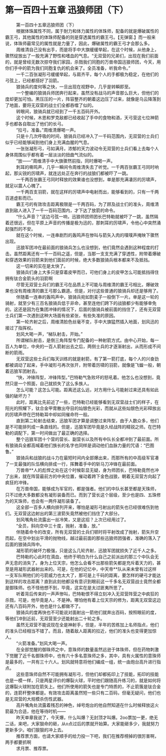<h1>第一百四十五章 迅狼师团（下）</h1>
<div id="content">&nbsp&nbsp&nbsp&nbsp&nbsp&nbsp&nbsp&nbsp
 第一百四十五章迅狼师团（下）
 <br/>&nbsp&nbsp&nbsp&nbsp&nbsp&nbsp&nbsp&nbsp
 根据体珠属性不同，属于耐力和体力属性的体珠师，配备的就是爆破属性的霸王弓，其他属性的体珠师配备的则是穿透属性的霸王弓。【无弹窗.】而一般来说，体珠师最常见的属性就是力量了，因此，爆破属性的霸王弓才会那么多。
 <br/>&nbsp&nbsp&nbsp&nbsp&nbsp&nbsp&nbsp&nbsp
 周维清自己没有出手，而是将手中大旗缓缓举起，在这个时候，从他身上，骤然绽放出了一股充满了野性和嗜血的气息。“无双营的兄弟们，出现在我们前面的，就是曾经无数次掠夺我们家园，杀戮我们同胞的万兽帝国迅狼师团，今天，用你们手中的箭为我们同胞复仇的机会来了。全员准备，听我命令。”
 <br/>&nbsp&nbsp&nbsp&nbsp&nbsp&nbsp&nbsp&nbsp
 一千二百张凝形弓缓缓举起，与肩齐平，每个人的手都极为稳定，在他们的弓弦上，已经都搭好了羽箭。
 <br/>&nbsp&nbsp&nbsp&nbsp&nbsp&nbsp&nbsp&nbsp
 狼骑兵的度何等之快，一旦出现在视野中，几乎是转瞬即至。
 <br/>&nbsp&nbsp&nbsp&nbsp&nbsp&nbsp&nbsp&nbsp
 一个整编的狼骑兵师团奔行起来，虽然没有战马的声音那么巨大，但他们的度却更加可怕。黑压压的一片，阵容整齐的朝着这边压了过来，就像是乌云降落到了地面，要将无双营的战士们全都吞噬了似的。
 <br/>&nbsp&nbsp&nbsp&nbsp&nbsp&nbsp&nbsp&nbsp
 转眼间，狼骑兵就已经到了一千五百码开外。
 <br/>&nbsp&nbsp&nbsp&nbsp&nbsp&nbsp&nbsp&nbsp
 这个时候，木恩和罗克敌都已经收起了手中的食物和酒，天弓营这七位神箭手也都各自取出了他们的长弓。
 <br/>&nbsp&nbsp&nbsp&nbsp&nbsp&nbsp&nbsp&nbsp
 “拉弓，准备。”周维清爆喝一声。
 <br/>&nbsp&nbsp&nbsp&nbsp&nbsp&nbsp&nbsp&nbsp
 只是十几次呼吸的时间，狼骑兵已经冲入了一千码范围内，无双营的士兵们似乎已经能够闻到他们身上充满血腥的气息。
 <br/>&nbsp&nbsp&nbsp&nbsp&nbsp&nbsp&nbsp&nbsp
 一张张凝形弓，弓如满月，浓郁的天力波动令无双营的士兵们看上去每个人身体周围似乎都有着一层淡淡的扭曲气流似的。
 <br/>&nbsp&nbsp&nbsp&nbsp&nbsp&nbsp&nbsp&nbsp
 “放——”周维清手中大旗骤然前指，同时爆喝一声。
 <br/>&nbsp&nbsp&nbsp&nbsp&nbsp&nbsp&nbsp&nbsp
 刺耳的嘶鸣声，几乎一瞬间令周维清失去了听觉。一千两百张霸王弓同时响起，那尖锐的厉啸声，就连远处正在奔行的战狼们都被吓了一跳。
 <br/>&nbsp&nbsp&nbsp&nbsp&nbsp&nbsp&nbsp&nbsp
 一千两百张霸王弓同时释放的效果谁也没想到，单是那充满凄厉的厉啸声，就足以震人心魄了。
 <br/>&nbsp&nbsp&nbsp&nbsp&nbsp&nbsp&nbsp&nbsp
 一千两百支羽箭，就在这样的厉啸声中电射而出，能够看到的，只有一千两百道虚影而已。
 <br/>&nbsp&nbsp&nbsp&nbsp&nbsp&nbsp&nbsp&nbsp
 霸王弓的有效攻击距离极限是一千两百码，为了顾及战士们的准头，周维清直到敌人进入了一千一百码范围内，才下达了放箭的命令。
 <br/>&nbsp&nbsp&nbsp&nbsp&nbsp&nbsp&nbsp&nbsp
 “什么声音？”这边弓弦一响，迅狼师团师团长巴特勒就被吓了一跳，虽然隔着还很远，但在平原上声音的传播是极为迅的，那刺耳的厉啸声，令他心中突然涌起强烈的不安。
 <br/>&nbsp&nbsp&nbsp&nbsp&nbsp&nbsp&nbsp&nbsp
 就在这个时候，一连串剧烈的轰鸣声在惨叫与箭矢入肉的噗噗声掩映下骤然出现。
 <br/>&nbsp&nbsp&nbsp&nbsp&nbsp&nbsp&nbsp&nbsp
 迅狼军团冲在最前面的狼骑兵怎么也没想到，他们竟然会遇到这种程度的打击。虽然距离还有一千一百码之遥，但是，当那一支支充满了穿透性，附带着爆破和穿透效果的羽箭来到他们面前的时候，绝大多数狼骑兵根本都来不及抵挡。
 <br/>&nbsp&nbsp&nbsp&nbsp&nbsp&nbsp&nbsp&nbsp
 这一切来的实在是太快了。
 <br/>&nbsp&nbsp&nbsp&nbsp&nbsp&nbsp&nbsp&nbsp
 狼骑兵们身上大多只是穿着皮甲而已，可他们身上的皮甲怎么可能抵挡得住拥有钛合金箭头的羽箭啊
 <br/>&nbsp&nbsp&nbsp&nbsp&nbsp&nbsp&nbsp&nbsp
 尽管无双营士兵们的霸王弓在品质上不可能与周维清的霸王弓相比，爆破效果也没有周维清的霸王弓那么霸道。但是，对付这些普通的狼骑兵却还是够用了。
 <br/>&nbsp&nbsp&nbsp&nbsp&nbsp&nbsp&nbsp&nbsp
 伴随着一连串的轰鸣声中，狼骑兵宛如割麦子一般倒下一片。单是这一轮的骑射，就至少有三百名狼骑兵低于非命，甚至连他们跨下的战狼都少有能够幸免的。这还是因为在集团冲锋的情况下，后面的狼骑兵被前面的挡住了，还有无双营士兵们第一次遇到这种大场面有些紧张，有些失准的原因。
 <br/>&nbsp&nbsp&nbsp&nbsp&nbsp&nbsp&nbsp&nbsp
 第一轮齐射之后，周维清脸色丝毫不变，手中大旗猛然插入地面，划风迅的接过了指挥权。
 <br/>&nbsp&nbsp&nbsp&nbsp&nbsp&nbsp&nbsp&nbsp
 划风大喝一声，“梯队射击，开始。”
 <br/>&nbsp&nbsp&nbsp&nbsp&nbsp&nbsp&nbsp&nbsp
 所谓梯队射击，是倒三角阵型专门配备的一种射箭方式。由中心开始，每一百人为单位，中央的一百人箭射出去之后，两侧士兵的才逐渐射出，从而形成不间断的箭雨。
 <br/>&nbsp&nbsp&nbsp&nbsp&nbsp&nbsp&nbsp&nbsp
 无双营这些士兵们每天训练的就是射箭，有了第一箭打底，每个人的兴奋劲都被调动了起来，手中凝形弓再次张开，附带着厉啸的羽箭，就像是飞蝗一般，朝着迅狼军团射去。
 <br/>&nbsp&nbsp&nbsp&nbsp&nbsp&nbsp&nbsp&nbsp
 “快，冲锋阵型，冲锋阵型。”巴特勒气急败坏的怒吼着。他怎么也没想到，竟然只是一个照面，自己就损失了这么多族人。
 <br/>&nbsp&nbsp&nbsp&nbsp&nbsp&nbsp&nbsp&nbsp
 怎么可能？这怎么可能。距离还这么远，对方用什么弓能射过来还具有如此强的破坏力？
 <br/>&nbsp&nbsp&nbsp&nbsp&nbsp&nbsp&nbsp&nbsp
 此时，距离比先前近了一些，巴特勒已经能够看到无双营战士们的样子，在阳光的照耀下，钛合金甲胄散出夺目的灿银色光彩，而就从这些灿银色光彩释放出的厉啸声停在巴特勒耳中却如同催命符一般。
 <br/>&nbsp&nbsp&nbsp&nbsp&nbsp&nbsp&nbsp&nbsp
 直到第二轮射击结束，迅狼军团才算是调整过来阵型，由于人数众多，他们是不可能排列成一条直线的。但是，迅狼军团毕竟是久经战阵的精锐之师。在巴特勒的调配下，第一时间做出了最正确的选择。
 <br/>&nbsp&nbsp&nbsp&nbsp&nbsp&nbsp&nbsp&nbsp
 整个迅狼军团十个营的营长、副营长以及所有中队长全都冲到了最前面。所有狼骑兵全都高喊着他们族长的名字也同样是调动他们血脉力量的咒语：“巴图鲁。”
 <br/>&nbsp&nbsp&nbsp&nbsp&nbsp&nbsp&nbsp&nbsp
 狼骑兵和战狼的战斗力在最短时间内全部爆出来，而那所有的中高级军官凑了一支最强的队伍横向排成一行，挥舞着手中的斩马刀冲锋在最前面。
 <br/>&nbsp&nbsp&nbsp&nbsp&nbsp&nbsp&nbsp&nbsp
 万兽帝**人的彪悍之处在这个时候彰显无疑，身为师团长，巴特勒竟然也冲了出来，就在阵营最前方的中央位置，催动着跨下金色战狼，朝着无双营方向起了疯狂的冲锋。
 <br/>&nbsp&nbsp&nbsp&nbsp&nbsp&nbsp&nbsp&nbsp
 在万兽帝国，能够成为军官的，都是强者。他们的中队长甚至都是天珠师，只不过绝大多数都没有凝形装备而已。而到了营长这个层级，至少也是四、五珠修为的天珠师，也会有一两件凝形装备了。
 <br/>&nbsp&nbsp&nbsp&nbsp&nbsp&nbsp&nbsp&nbsp
 这全部一百多人横向排列开来，哪怕是凝形弓射出的箭矢也已经很难伤到他们。无双营这边射出的第三波箭矢竟然被他们挡住了大部分。
 <br/>&nbsp&nbsp&nbsp&nbsp&nbsp&nbsp&nbsp&nbsp
 划风嘴角处流露出一丝冷笑，又是这招？上次已经用过了。
 <br/>&nbsp&nbsp&nbsp&nbsp&nbsp&nbsp&nbsp&nbsp
 “全员，斜向空中三十度，抛射，准备，放。”
 <br/>&nbsp&nbsp&nbsp&nbsp&nbsp&nbsp&nbsp&nbsp
 伴随着命令的改变，所有无双营的士兵们顿时将平射改成了抛射，箭矢升空而起，在空中划出平滑的抛物线，越过最前面的那些迅狼师团强者，准确的落入了后面的狼骑兵阵中。
 <br/>&nbsp&nbsp&nbsp&nbsp&nbsp&nbsp&nbsp&nbsp
 凝形箭的破坏力极强，只是这么几轮齐射，迅狼军团就损失了近千人之多。
 <br/>&nbsp&nbsp&nbsp&nbsp&nbsp&nbsp&nbsp&nbsp
 巴特勒的心此时在滴血，他终于明白为什么自己之前派出的那三个中队会无声无息的消失了。身为上位天宗，他怎么会看不出那些箭矢都是充斥着天力的，甚至是用凝形武器射出来的。可是，在他的记忆中，中天帝**队从来未曾有过这样一支军队啊他们的弓箭威力也太大了，那可是上千码的距离，要怎样的硬弓才能达到这样的攻击距离？直到此刻他都没有意识到眼前这一千多名无双营战士竟然全都是御珠师。也不怪他想不到，毕竟，这实在是太过匪夷所思了。
 <br/>&nbsp&nbsp&nbsp&nbsp&nbsp&nbsp&nbsp&nbsp
 听着背后传来的一声声惨叫，巴特勒恨不得立刻冲入无双营阵营之中疯狂的杀戮，可是，他毕竟是人，不是神。哪怕他有着上位天宗的修为，距离无双营这边还有八百码开外，他也是什么都做不了。
 <br/>&nbsp&nbsp&nbsp&nbsp&nbsp&nbsp&nbsp&nbsp
 狼骑兵的度再快也不可能说对面射出一箭他们就奔出百码，按照眼前的度，等他们冲到近前，无双营至少还能射出二十轮之多。
 <br/>&nbsp&nbsp&nbsp&nbsp&nbsp&nbsp&nbsp&nbsp
 虽然无双营不能说现在全是神射手，但是，半年的苦练加上名师指点，他们的准头已经相当不错了。而且，随着敌人距离的拉近，他们的准头也变得更加惊人。
 <br/>&nbsp&nbsp&nbsp&nbsp&nbsp&nbsp&nbsp&nbsp
 “火箭准备。”划风大喝一声。
 <br/>&nbsp&nbsp&nbsp&nbsp&nbsp&nbsp&nbsp&nbsp
 在全部觉醒的御珠师之中，意珠师的数量虽然远逊于体珠师，但在药物刺激下觉醒了近千名御珠师中，也有六十多名意珠师之多，其中，具有火属性的意珠师是最多的，一共有三十六人。划风就特意将他们编成一组，统一由炮台高升进行指点。
 <br/>&nbsp&nbsp&nbsp&nbsp&nbsp&nbsp&nbsp&nbsp
 这些意珠师自然不可能拥有凝形弓，但他们却都拓印上了技能，拓印的技能也是一模一样，只是两星评价的爆裂火球，平时他们跟随高升练习的，就是如何将这爆裂火球附加在箭矢上。他们所使用的箭矢也是专门特质的，不止箭簇是钛合金的，连箭杆整体都是。有效攻击距离虽然短一些只有二百码，但毫无疑问，他们也是无双营的大规模杀伤性武器。
 <br/>&nbsp&nbsp&nbsp&nbsp&nbsp&nbsp&nbsp&nbsp
 高升嘴角处流露着残忍的神色，绰号炮台的他自然知道在什么时候释放这火箭最为合适，他在等待时机——
 <br/>&nbsp&nbsp&nbsp&nbsp&nbsp&nbsp&nbsp&nbsp
 昨天单章我说了，今天爆，什么叫爆？无封顶才叫爆。2oo票加一更，绝无二话，来吧，大家狠命的砸，从o点过后的票就开始算。大家能砸多少，我就努力更新多少。咱们狠狠的冲上去。
 <br/>&nbsp&nbsp&nbsp&nbsp&nbsp&nbsp&nbsp&nbsp
 推荐票方面，也请大家顺手的给力投一下吧，我们在推荐榜掉的很厉害啊，两手都要抓啊
 <br/>&nbsp&nbsp&nbsp&nbsp&nbsp&nbsp&nbsp&nbsp
 求月票、推荐票。
 <br/>&nbsp&nbsp&nbsp&nbsp&nbsp&nbsp&nbsp&nbsp
 <br/>&nbsp&nbsp&nbsp&nbsp&nbsp&nbsp&nbsp&nbsp
</div>
